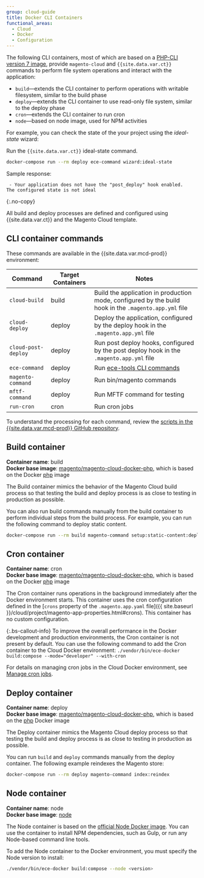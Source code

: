 ```yaml
---
group: cloud-guide
title: Docker CLI Containers
functional_areas:
  - Cloud
  - Docker
  - Configuration
---
```


The following CLI containers, most of which are based on a [PHP-CLI version 7 image], provide `magento-cloud` and `{{site.data.var.ct}}` commands to perform file system operations and interact with the application:

-  `build`—extends the CLI container to perform operations with writable filesystem, similar to the build phase
-  `deploy`—extends the CLI container to use read-only file system, similar to the deploy phase
-  `cron`—extends the CLI container to run cron
-  `node`—based on node image, used for NPM activities

For example, you can check the state of the your project using the _ideal-state_ wizard:

Run the `{{site.data.var.ct}}` ideal-state command.

```bash
docker-compose run --rm deploy ece-command wizard:ideal-state
```

Sample response:

```terminal
 - Your application does not have the "post_deploy" hook enabled.
The configured state is not ideal
```
{:.no-copy}

All build and deploy processes are defined and configured using {{site.data.var.ct}} and the Magento Cloud template.

## CLI container commands

These commands are available in the {{site.data.var.mcd-prod}} environment:

| Command    | Target Containers   |  Notes
| ------------- |  ------------------ |------------------
| `cloud-build` | build | Build the application in production mode, configured by the build hook in the `.magento.app.yml` file
| `cloud-deploy` | deploy | Deploy the application, configured by the deploy hook in the `.magento.app.yml` file
| `cloud-post-deploy` | deploy | Run post deploy hooks, configured by the post deploy hook in the `.magento.app.yml` file
| `ece-command` | deploy | Run [ece-tools CLI commands]
| `magento-command` | deploy | Run bin/magento commands
| `mftf-command` | deploy | Run MFTF command for testing
| `run-cron` | cron | Run cron jobs

To understand the processing for each command, review the [scripts in the {{site.data.var.mcd-prod}} GitHub repository][scripts].

## Build container

**Container name**: build<br/>
**Docker base image**: [magento/magento-cloud-docker-php], which is based on the Docker [php] image<br/>

The Build container mimics the behavior of the Magento Cloud build process so that testing the build and deploy process is as close to testing in production as possible.

You can also run build commands manually from the build container to perform individual steps from the build process. For example, you can run the following command to deploy static content.

```bash
docker-compose run --rm build magento-command setup:static-content:deploy
```

## Cron container

**Container name**: cron<br/>
**Docker base image**: [magento/magento-cloud-docker-php], which is based on the Docker [php] image<br/>

The Cron container runs operations in the background immediately after the Docker environment starts. This container uses the cron configuration defined in the [`crons` property of the `.magento.app.yaml` file]({{ site.baseurl }}/cloud/project/magento-app-properties.html#crons). This container has no custom configuration.

{:.bs-callout-info}
To improve the overall performance in the Docker development and production environments, the Cron container is not present by default. You can use the following command to add the Cron container to the Cloud Docker environment: `./vendor/bin/ece-docker build:compose --mode="developer" --with-cron`

For details on managing cron jobs in the Cloud Docker environment, see [Manage cron jobs].

## Deploy container

**Container name**: deploy<br/>
**Docker base image**: [magento/magento-cloud-docker-php], which is based on the [php] Docker image<br/>

The Deploy container mimics the Magento Cloud deploy process so that testing the build and deploy process is as close to testing in production as possible.

You can run `build` and `deploy` commands manually from the deploy container. The following example reindexes the Magento store:

```bash
docker-compose run --rm deploy magento-command index:reindex
```

## Node container

**Container name**: node<br/>
**Docker base image**: [node]<br/>

The Node container is based on the [official Node Docker image][node]. You can use the container to install NPM dependencies, such as Gulp, or run any Node-based command line tools.

To add the Node container to the Docker environment, you must specify the Node version to install:

```bash
./vendor/bin/ece-docker build:compose --node <version>
```

[PHP-CLI version 7 image]: https://hub.docker.com/r/magento/magento-cloud-docker-php
[magento/magento-cloud-docker-php]: https://hub.docker.com/r/magento/magento-cloud-docker-php
[scripts]: https://github.com/magento/magento-cloud-docker/tree/develop/images/php/cli/bin
[Cloud Docker scripts]: https://github.com/magento/magento-cloud-docker/tree/develop/images/php/cli/bin
[magento/magento-cloud-docker-php]: https://hub.docker.com/r/magento/magento-cloud-docker-php
[php]: https://hub.docker.com/_/php
[node]: https://hub.docker.com/_/node
[Manage cron jobs]: {{site.baseurl}}/cloud/docker/docker-manage-cron-jobs.html
[ece-tools CLI commands]: {{site.baseurl}}/cloud/reference/ece-tools-reference.html